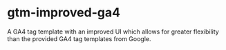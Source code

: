 # gtm-improved-ga4
A GA4 tag template with an improved UI which allows for greater flexibility than the provided GA4 tag templates from Google.
